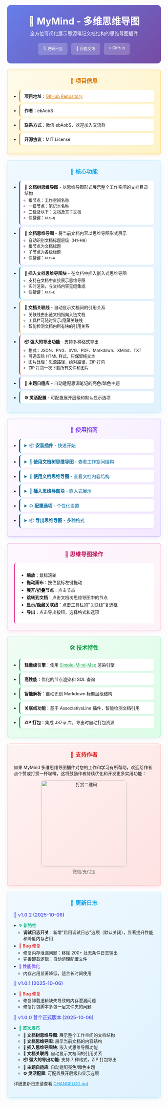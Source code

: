 <div class="sy__outline" style="max-width: 800px; margin: 0 auto;">
    <div style="text-align: center; padding: 2em; background: linear-gradient(135deg, #667eea, #764ba2); border-radius: 12px;">
        <h1 style="color: white; margin: 0; font-size: 2.2em;">🧠 MyMind - 多维思维导图</h1>
        <div style="color: rgba(255,255,255,0.9); margin-top: 0.5em; font-size: 1.1em;">全方位可视化展示思源笔记文档结构的思维导图插件</div>
        <div style="margin-top: 1.5em; display: flex; justify-content: center; gap: 12px; flex-wrap: wrap;">
            <a href="https://github.com/ebAobS/mymind/blob/main/CHANGELOG.md"
               style="padding: 8px 16px; background: rgba(255,255,255,0.2); color: white; border-radius: 6px; text-decoration: none; font-size: 0.9em;">🗓 更新日志</a>
            <a href="https://github.com/ebAobS/mymind/issues"
               style="padding: 8px 16px; background: rgba(255,255,255,0.2); color: white; border-radius: 6px; text-decoration: none; font-size: 0.9em;">💬 问题反馈</a>
            <a href="https://github.com/ebAobS/mymind"
               style="padding: 8px 16px; background: rgba(255,255,255,0.2); color: white; border-radius: 6px; text-decoration: none; font-size: 0.9em;">⭐ GitHub</a>
        </div>
    </div>
    <!-- 项目信息 -->
    <div style="margin-top: 1.5em; padding: 1.5em; background: linear-gradient(135deg, #fffbeb, #fef3c7); border: 1px solid #fbbf24; border-radius: 8px; box-shadow: 0 4px 12px rgba(245,158,11,0.15);">
        <h2 style="color: #d97706; margin: 0 0 1em; text-align: center; font-size: 1.3em;">🤝 项目信息</h2>
        <ul style="margin: 0; padding-left: 1.2em;">
            <li style="margin: 0.5em 0; padding: 10px 14px; background: white; border-radius: 8px; border-left: 4px solid #f59e0b; box-shadow: 0 2px 4px rgba(245,158,11,0.08);">
                <strong>项目地址</strong>：<a href="https://github.com/ebAobS/mymind" style="color: #d97706;">GitHub Repository</a>
            </li>
            <li style="margin: 0.5em 0; padding: 10px 14px; background: white; border-radius: 8px; border-left: 4px solid #f59e0b; box-shadow: 0 2px 4px rgba(245,158,11,0.08);">
                <strong>作者</strong>：ebAobS
            </li>
            <li style="margin: 0.5em 0; padding: 10px 14px; background: white; border-radius: 8px; border-left: 4px solid #f59e0b; box-shadow: 0 2px 4px rgba(245,158,11,0.08);">
                <strong>联系方式</strong>：微信 ebAobS，欢迎加入交流群
            </li>
            <li style="margin: 0.5em 0; padding: 10px 14px; background: white; border-radius: 8px; border-left: 4px solid #f59e0b; box-shadow: 0 2px 4px rgba(245,158,11,0.08);">
                <strong>开源协议</strong>：MIT License
            </li>
        </ul>
    </div>
    <!-- 核心功能 -->
    <div style="margin-top: 1.5em; padding: 1.5em; background: linear-gradient(135deg, #f0f9ff, #e0f2fe); border: 1px solid #bae6fd; border-radius: 8px; box-shadow: 0 4px 12px rgba(14,165,233,0.15);">
        <h2 style="color: #0ea5e9; margin: 0 0 1em; text-align: center; font-size: 1.3em;">🚀 核心功能</h2>
        <ul style="margin: 0; padding-left: 1.2em;">
            <li style="margin: 0.5em 0; padding: 10px 14px; background: white; border-radius: 8px; border-left: 4px solid #6366f1; box-shadow: 0 2px 4px rgba(99,102,241,0.08);">
                <strong>🌳 文档树思维导图</strong> - 以思维导图形式展示整个工作空间的文档目录结构
                <ul style="margin: 0.3em 0; padding-left: 1em; font-size: 0.95em;">
                    <li>根节点：工作空间名称</li>
                    <li>一级节点：笔记本名称</li>
                    <li>二级及以下：文档及其子文档</li>
                    <li>快捷键：<code>Alt+Q</code></li>
                </ul>
            </li>
            <li style="margin: 0.5em 0; padding: 10px 14px; background: white; border-radius: 8px; border-left: 4px solid #8b5cf6; box-shadow: 0 2px 4px rgba(139,92,246,0.08);">
                <strong>📄 文档思维导图</strong> - 将当前文档内容以思维导图形式展示
                <ul style="margin: 0.3em 0; padding-left: 1em; font-size: 0.95em;">
                    <li>自动识别文档标题层级（H1-H6）</li>
                    <li>根节点为文档标题</li>
                    <li>子节点为各级标题</li>
                    <li>快捷键：<code>Alt+W</code></li>
                </ul>
            </li>
            <li style="margin: 0.5em 0; padding: 10px 14px; background: white; border-radius: 8px; border-left: 4px solid #06b6d4; box-shadow: 0 2px 4px rgba(6,182,212,0.08);">
                <strong>🔖 插入文档思维导图块</strong> - 在文档中插入嵌入式思维导图
                <ul style="margin: 0.3em 0; padding-left: 1em; font-size: 0.95em;">
                    <li>支持在文档中直接展示思维导图</li>
                    <li>实时渲染，与文档内容无缝集成</li>
                    <li>快捷键：<code>Alt+E</code></li>
                </ul>
            </li>
            <li style="margin: 0.5em 0; padding: 10px 14px; background: white; border-radius: 8px; border-left: 4px solid #f59e0b; box-shadow: 0 2px 4px rgba(245,158,11,0.08);">
                <strong>🔗 文档关联线</strong> - 自动显示文档间的引用关系
                <ul style="margin: 0.3em 0; padding-left: 1em; font-size: 0.95em;">
                    <li>关联线由出链文档指向入链文档</li>
                    <li>工具栏可随时显示/隐藏关联线</li>
                    <li>智能检测文档内所有块的引用关系</li>
                </ul>
            </li>
            <li style="margin: 0.5em 0; padding: 10px 14px; background: white; border-radius: 8px; border-left: 4px solid #ef4444; box-shadow: 0 2px 4px rgba(239,68,68,0.08);">
                <strong>📦 强大的导出功能</strong> - 支持多种格式导出
                <ul style="margin: 0.3em 0; padding-left: 1em; font-size: 0.95em;">
                    <li>格式：JSON、PNG、SVG、PDF、Markdown、XMind、TXT</li>
                    <li>可选去除 HTML 样式，只保留纯文本</li>
                    <li>图片处理：思源路径、绝对路径、ZIP 打包</li>
                    <li>ZIP 打包一次下载所有文件和图片</li>
                </ul>
            </li>
            <li style="margin: 0.5em 0; padding: 10px 14px; background: white; border-radius: 8px; border-left: 4px solid #8b5cf6; box-shadow: 0 2px 4px rgba(139,92,246,0.08);">
                <strong>🎨 主题自适应</strong> - 自动适配思源笔记的亮色/暗色主题
            </li>
            <li style="margin: 0.5em 0; padding: 10px 14px; background: white; border-radius: 8px; border-left: 4px solid #10b981; box-shadow: 0 2px 4px rgba(16,185,129,0.08);">
                <strong>⚙️ 灵活配置</strong> - 可配置展开层级和默认显示选项
            </li>
        </ul>
    </div>
    <!-- 使用指南 -->
    <div style="margin-top: 1.5em; padding: 1.5em; background: linear-gradient(135deg, #fefbff, #f3e8ff); border: 1px solid #c4b5fd; border-radius: 8px; box-shadow: 0 4px 12px rgba(139,92,246,0.15);">
        <h2 style="color: #7c3aed; margin: 0 0 1em; text-align: center; font-size: 1.3em;">📖 使用指南</h2>
        <ul style="margin: 0; padding-left: 1.2em;">
            <li style="margin: 0.5em 0; padding: 10px 14px; background: white; border-radius: 8px; border-left: 4px solid #0369a1; box-shadow: 0 2px 4px rgba(124,58,237,0.08);">
                <details>
                <summary style="color: #0369a1; cursor: pointer; font-weight: 500; font-size: 1.05em;">📦 <strong>安装插件</strong> - 快速开始</summary>
                <div style="margin-top: 0.8em; padding-top: 0.8em; border-top: 1px solid #f3e8ff;">
                1. 在思源笔记插件市场中搜索"MyMind"或"多维思维导图"<br>
                2. 点击安装按钮完成插件安装<br>
                3. 安装完成后，顶栏会出现思维导图图标
                </div>
                </details>
            </li>
            <li style="margin: 0.5em 0; padding: 10px 14px; background: white; border-radius: 8px; border-left: 4px solid #0369a1; box-shadow: 0 2px 4px rgba(124,58,237,0.08);">
                <details>
                <summary style="color: #0369a1; cursor: pointer; font-weight: 500; font-size: 1.05em;">🌳 <strong>使用文档树思维导图</strong> - 查看工作空间结构</summary>
                <div style="margin-top: 0.8em; padding-top: 0.8em; border-top: 1px solid #f3e8ff;">
                <strong>触发方式：</strong><br>
                • 方式一：按快捷键 <code>Alt+Q</code><br>
                • 方式二：点击顶栏的文档树思维导图图标<br>
                • 方式三：命令面板搜索"文档树思维导图"<br><br>
                <strong>功能说明：</strong><br>
                • 展示整个工作空间的文档层级结构<br>
                • 点击节点可跳转到对应文档<br>
                • 支持展开/折叠节点<br>
                • 可显示文档间的关联线（引用关系）
                </div>
                </details>
            </li>
            <li style="margin: 0.5em 0; padding: 10px 14px; background: white; border-radius: 8px; border-left: 4px solid #0369a1; box-shadow: 0 2px 4px rgba(124,58,237,0.08);">
                <details>
                <summary style="color: #0369a1; cursor: pointer; font-weight: 500; font-size: 1.05em;">📄 <strong>使用文档思维导图</strong> - 查看文档内容结构</summary>
                <div style="margin-top: 0.8em; padding-top: 0.8em; border-top: 1px solid #f3e8ff;">
                <strong>触发方式：</strong><br>
                • 方式一：打开文档后按快捷键 <code>Alt+W</code><br>
                • 方式二：打开文档后点击顶栏的文档思维导图图标<br>
                • 方式三：命令面板搜索"文档思维导图"<br><br>
                <strong>功能说明：</strong><br>
                • 自动识别文档中的标题层级<br>
                • 根节点为文档标题<br>
                • 子节点为各级标题（H1-H6）<br>
                • 帮助快速了解文档结构和大纲
                </div>
                </details>
            </li>
            <li style="margin: 0.5em 0; padding: 10px 14px; background: white; border-radius: 8px; border-left: 4px solid #0369a1; box-shadow: 0 2px 4px rgba(124,58,237,0.08);">
                <details>
                <summary style="color: #0369a1; cursor: pointer; font-weight: 500; font-size: 1.05em;">🔖 <strong>插入思维导图块</strong> - 嵌入式展示</summary>
                <div style="margin-top: 0.8em; padding-top: 0.8em; border-top: 1px solid #f3e8ff;">
                <strong>触发方式：</strong><br>
                • 方式一：在编辑器中按快捷键 <code>Alt+E</code><br>
                • 方式二：命令面板搜索"插入文档思维导图块"<br><br>
                <strong>功能说明：</strong><br>
                • 在文档中插入嵌入式思维导图<br>
                • 实时渲染，随文档内容更新<br>
                • 适合在文档中直接展示结构图
                </div>
                </details>
            </li>
            <li style="margin: 0.5em 0; padding: 10px 14px; background: white; border-radius: 8px; border-left: 4px solid #0369a1; box-shadow: 0 2px 4px rgba(124,58,237,0.08);">
                <details>
                <summary style="color: #0369a1; cursor: pointer; font-weight: 500; font-size: 1.05em;">⚙️ <strong>配置选项</strong> - 个性化设置</summary>
                <div style="margin-top: 0.8em; padding-top: 0.8em; border-top: 1px solid #f3e8ff;">
                <strong>默认展开层级：</strong><br>
                • 0 = 全部展开<br>
                • ≥1 = 展开指定层数<br>
                • 默认值：3<br><br>
                <strong>关联线显示：</strong><br>
                • 可设置默认是否显示文档关联线<br>
                • 工具栏复选框可随时切换显示/隐藏
                </div>
                </details>
            </li>
            <li style="margin: 0.5em 0; padding: 10px 14px; background: white; border-radius: 8px; border-left: 4px solid #0369a1; box-shadow: 0 2px 4px rgba(124,58,237,0.08);">
                <details>
                <summary style="color: #0369a1; cursor: pointer; font-weight: 500; font-size: 1.05em;">📦 <strong>导出思维导图</strong> - 多种格式</summary>
                <div style="margin-top: 0.8em; padding-top: 0.8em; border-top: 1px solid #f3e8ff;">
                <strong>支持的格式：</strong><br>
                • JSON - 结构化数据<br>
                • PNG - 高清图片<br>
                • SVG - 矢量图<br>
                • PDF - 文档格式<br>
                • Markdown - 标记语言<br>
                • XMind - 专业思维导图软件格式<br>
                • TXT - 纯文本<br><br>
                <strong>导出选项：</strong><br>
                • 去除 HTML 样式（适用于 JSON、TXT）<br>
                • 图片保存方式：思源路径/绝对路径/ZIP 打包<br>
                • ZIP 打包一次下载所有文件和图片，解压即用
                </div>
                </details>
            </li>
        </ul>
    </div>
    <!-- 思维导图操作 -->
    <div style="margin-top: 1.5em; padding: 1.5em; background: linear-gradient(135deg, #fef7ff, #fdf2f8); border: 1px solid #f9a8d4; border-radius: 8px; box-shadow: 0 4px 12px rgba(236,72,153,0.15);">
        <h2 style="color: #be185d; margin: 0 0 1em; text-align: center; font-size: 1.3em;">🎯 思维导图操作</h2>
        <div style="background: white; padding: 1.5em; border-radius: 8px; border-left: 4px solid #ec4899;">
            <ul style="margin: 0.5em 0; padding-left: 1.2em;">
                <li style="margin: 0.3em 0;"><strong>缩放</strong>：鼠标滚轮</li>
                <li style="margin: 0.3em 0;"><strong>拖动画布</strong>：按住鼠标左键拖动</li>
                <li style="margin: 0.3em 0;"><strong>展开/折叠节点</strong>：点击节点</li>
                <li style="margin: 0.3em 0;"><strong>跳转到文档</strong>：点击文档树思维导图中的节点</li>
                <li style="margin: 0.3em 0;"><strong>显示/隐藏关联线</strong>：点击工具栏的"关联线"复选框</li>
                <li style="margin: 0.3em 0;"><strong>导出</strong>：点击导出按钮，选择格式和选项</li>
            </ul>
        </div>
    </div>
    <!-- 技术特性 -->
    <div style="margin-top: 1.5em; padding: 1.5em; background: linear-gradient(135deg, #f0fdf4, #dcfce7); border: 1px solid #86efac; border-radius: 8px; box-shadow: 0 4px 12px rgba(34,197,94,0.15);">
        <h2 style="color: #16a34a; margin: 0 0 1em; text-align: center; font-size: 1.3em;">🛠️ 技术特性</h2>
        <ul style="margin: 0; padding-left: 1.2em;">
            <li style="margin: 0.5em 0; padding: 10px 14px; background: white; border-radius: 8px; border-left: 4px solid #10b981; box-shadow: 0 2px 4px rgba(16,185,129,0.08);">
                <strong>轻量级引擎</strong>：使用 <a href="https://github.com/wanglin2/mind-map" style="color: #16a34a;">Simple-Mind-Map</a> 渲染引擎
            </li>
            <li style="margin: 0.5em 0; padding: 10px 14px; background: white; border-radius: 8px; border-left: 4px solid #10b981; box-shadow: 0 2px 4px rgba(16,185,129,0.08);">
                <strong>高性能</strong>：优化的节点渲染和 SQL 查询
            </li>
            <li style="margin: 0.5em 0; padding: 10px 14px; background: white; border-radius: 8px; border-left: 4px solid #10b981; box-shadow: 0 2px 4px rgba(16,185,129,0.08);">
                <strong>智能解析</strong>：自动识别 Markdown 标题层级结构
            </li>
            <li style="margin: 0.5em 0; padding: 10px 14px; background: white; border-radius: 8px; border-left: 4px solid #10b981; box-shadow: 0 2px 4px rgba(16,185,129,0.08);">
                <strong>关联线功能</strong>：基于 AssociativeLine 插件，智能检测文档引用
            </li>
            <li style="margin: 0.5em 0; padding: 10px 14px; background: white; border-radius: 8px; border-left: 4px solid #10b981; box-shadow: 0 2px 4px rgba(16,185,129,0.08);">
                <strong>ZIP 打包</strong>：集成 JSZip 库，导出时自动打包资源
            </li>
        </ul>
    </div>
    <!-- 支持作者 -->
    <div style="margin-top: 1.5em; padding: 1.5em; background: linear-gradient(135deg, #fef3f2, #fee2e2); border: 1px solid #fca5a5; border-radius: 8px; box-shadow: 0 4px 12px rgba(239,68,68,0.15);">
        <h2 style="color: #dc2626; margin: 0 0 1em; text-align: center; font-size: 1.3em;">🫧 支持作者</h2>
        <p style="margin: 0.5em 0;">如果 MyMind 多维思维导图插件对您的工作和学习有所帮助，欢迎给作者点个赞或打赏一杯咖啡，这将鼓励作者持续优化和开发更多实用功能：</p>
        <div style="margin: 1em 0; text-align: center;">
            <img src="https://i0.hdslb.com/bfs/openplatform/12bb6dd415d52c76318b4fb391f179e69d263a54.png@1e_1c.webp"
                 alt="打赏二维码"
                 style="width: 280px; border-radius: 8px; box-shadow: 0 2px 4px rgba(0,0,0,0.1);">
            <p style="margin: 0.5em 0; color: #666;">微信/支付宝</p>
        </div>
    </div>
    <!-- 更新日志 -->
    <div style="margin-top: 1.5em; padding: 1.5em; background: linear-gradient(135deg, #f0f9ff, #e0f2fe); border: 1px solid #bae6fd; border-radius: 8px; box-shadow: 0 4px 12px rgba(14,165,233,0.15);">
        <h2 style="color: #0ea5e9; margin: 0 0 1em; text-align: center; font-size: 1.3em;">🚀 更新日志</h2>
        
<strong style="color: #6366f1; font-size: 1.1em;">📅 v1.0.2 (2025-10-06)</strong>
<ul style="margin: 0.5em 0; padding-left: 1.2em;">
<li style="margin: 0.3em 0;"><strong style="color: #10b981;">✨ 新特性</strong>
<ul style="margin: 0.2em 0; padding-left: 1em;">
<li><strong>调试日志开关</strong>：新增"启用调试日志"选项（默认关闭），显著提升性能和降低内存占用</li>
</ul>
</li>
<li style="margin: 0.3em 0;"><strong style="color: #ef4444;">🐛 Bug 修复</strong>
<ul style="margin: 0.2em 0; padding-left: 1em;">
<li>修复内存泄漏问题：移除 200+ 处无条件日志输出</li>
<li>完善卸载逻辑：自动清理配置文件</li>
</ul>
</li>
<li style="margin: 0.3em 0;"><strong style="color: #8b5cf6;">🚀 性能优化</strong>
<ul style="margin: 0.2em 0; padding-left: 1em;">
<li>内存占用显著降低，适合长时间使用</li>
</ul>
</li>
</ul>

<strong style="color: #6366f1; font-size: 1.1em;">📅 v1.0.1 (2025-10-06)</strong>
<ul style="margin: 0.5em 0; padding-left: 1.2em;">
<li style="margin: 0.3em 0;"><strong style="color: #ef4444;">🐛 Bug 修复</strong>
<ul style="margin: 0.2em 0; padding-left: 1em;">
<li>修复卸载逻辑缺失导致的内存泄漏问题</li>
<li>修复打包脚本多包一层文件夹的问题</li>
</ul>
</li>
</ul>

<strong style="color: #6366f1; font-size: 1.1em;">📅 v1.0.0 首个正式版本 (2025-10-06)</strong>
<ul style="margin: 0.5em 0; padding-left: 1.2em;">
<li style="margin: 0.3em 0;"><strong style="color: #10b981;">🎉 首次发布</strong>
<ul style="margin: 0.2em 0; padding-left: 1em;">
<li><strong>🌳 文档树思维导图</strong>: 展示整个工作空间的文档结构</li>
<li><strong>📄 文档思维导图</strong>: 展示当前文档的内容结构</li>
<li><strong>🔖 插入思维导图块</strong>: 嵌入式思维导图功能</li>
<li><strong>🔗 文档关联线</strong>: 自动显示文档间的引用关系</li>
<li><strong>📦 强大的导出功能</strong>: 支持 7 种格式，ZIP 打包导出</li>
<li><strong>🎨 主题自适应</strong>: 自动适配亮色/暗色主题</li>
<li><strong>⚙️ 灵活配置</strong>: 可配置展开层级和显示选项</li>
</ul>
</li>
</ul>

<p style="margin-top: 1em;">详细更新日志请查看 <a href="https://github.com/ebAobS/mymind/blob/main/CHANGELOG.md" style="color: #0ea5e9;">CHANGELOG.md</a></p>
    </div>
</div>
